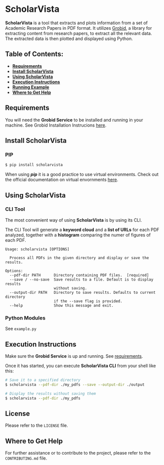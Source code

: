 # ScholarVista

**ScholarVista** is a tool that extracts and plots information from a set of Academic Research Papers in PDF format. It utilizes [Grobid](https://github.com/kermitt2/grobid/), a library for extracting content from research papers, to extract all the relevant data. The extracted data is then plotted and displayed using Python.

## Table of Contents:

- **[Requirements](#requirements)**
- **[Install ScholarVista](#install-scholarvista)**
- **[Using ScholarVista](#using-scholarvista)**
- **[Execution Instructions](#execution-instructions)**
- **[Running Example](#running-example)**
- **[Where to Get Help](#where-to-get-help)**

## Requirements

You will need the **Grobid Service** to be installed and running in your machine. See Grobid Installation Instrucions [here](https://grobid.readthedocs.io/en/latest/Run-Grobid/).

## Install ScholarVista

### PIP

```bash
$ pip install scholarvista
```

When using **_pip_** it is a good practice to use virtual environments. Check out the official documentation on virtual envornments [here](https://docs.python.org/3/library/venv.html).

## Using ScholarVista

### CLI Tool

The most convenient way of using **ScholarVista** is by using its CLI.

The CLI Tool will generate a **keyword cloud** and a **list of URLs** for each PDF analyzed, together with a **histogram** comparing the numer of figures of each PDF.

```
Usage: scholarvista [OPTIONS]

  Process all PDFs in the given directory and display or save the results.

Options:
  --pdf-dir PATH      Directory containing PDF files.  [required]
  --save / --no-save  Save results to a file. Default is to display results
                      without saving.
  --output-dir PATH   Directory to save results. Defaults to current directory
                      if the --save flag is provided.
  --help              Show this message and exit.
```

### Python Modules

See `example.py`

## Execution Instructions

Make sure the **Grobid Service** is up and running. See [requirements](#requirements).

Once it has started, you can execute **ScholarVista CLI** from your shell like this:

```bash
# Save it to a specified directory
$ scholarvista --pdf-dir ./my_pdfs --save --output-dir ./output
```

```bash
# Display the results without saving them
$ scholarvista --pdf-dir ./my_pdfs
```

## License

Please refer to the `LICENSE` file.

## Where to Get Help

For further assistance or to contribute to the project, please refer to the `CONTRIBUTING.md` file.
